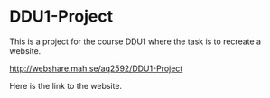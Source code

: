 # DDU1-Project
This is a project for the course DDU1 where the task is to recreate a website.

http://webshare.mah.se/aq2592/DDU1-Project

Here is the link to the website. 